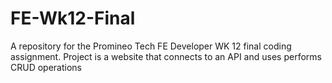 # FE-Wk12-Final
A repository for the Promineo Tech FE Developer WK 12 final coding assignment. Project is a website that connects to an API and uses performs CRUD operations
